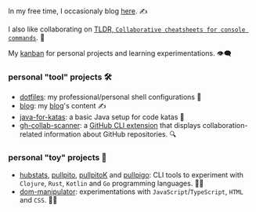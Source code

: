 <!--
**nicokosi/nicokosi** is a ✨ _special_ ✨ repository because its `README.md` (this file) appears on your GitHub profile.
-->

In my free time, I occasionaly blog [here](https://nicokosi.github.io). ✍️

I also like collaborating on [TLDR, `Collaborative cheatsheets for console commands`](https://github.com/tldr-pages/tldr). 📖

My [kanban](https://github.com/users/nicokosi/projects/1?fullscreen=true) for personal projects and learning experimentations. 👁‍🗨

### personal "tool" projects 🛠️
- [dotfiles](https://github.com/nicokosi/dotfiles): my professional/personal shell configurations 🐚
- [blog](https://github.com/nicokosi/blog): my [blog](https://nicokosi.github.io)'s content ✍️
- [java-for-katas](https://github.com/nicokosi/java-for-katas): a basic Java setup for code katas 🥋
- [gh-collab-scanner](https://github.com/nicokosi/gh-collab-scanner): a [GitHub CLI extension](https://docs.github.com/en/github-cli/github-cli/using-github-cli-extensions) that displays collaboration-related information about GitHub repositories. 🔍

### personal "toy" projects 🧪
- [hubstats](https://github.com/nicokosi/hubstats), [pullpito](https://github.com/nicokosi/pullpito), [pullpitoK](https://github.com/nicokosi/pullpitoK) and [pullpigo](https://github.com/nicokosi/pullpigo): CLI tools to experiment with `Clojure`, `Rust`, `Kotlin` and `Go` programming languages. 🧑‍💻
- [dom-manipulator](https://github.com/nicokosi/dom-manipulator): experimentations with `JavaScript`/`TypeScript`, `HTML` and `CSS`. 🧑‍🎨
